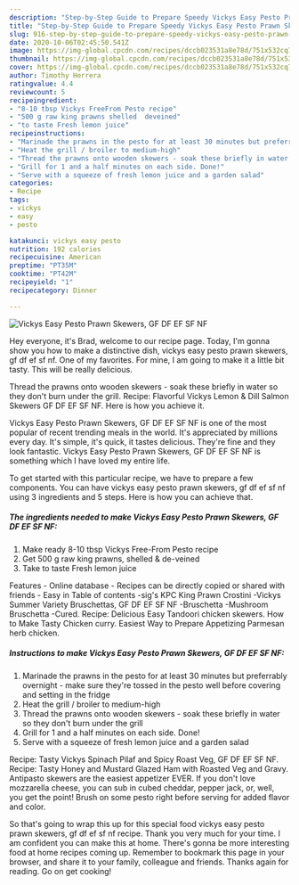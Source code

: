 ```yaml
---
description: "Step-by-Step Guide to Prepare Speedy Vickys Easy Pesto Prawn Skewers, GF DF EF SF NF"
title: "Step-by-Step Guide to Prepare Speedy Vickys Easy Pesto Prawn Skewers, GF DF EF SF NF"
slug: 916-step-by-step-guide-to-prepare-speedy-vickys-easy-pesto-prawn-skewers-gf-df-ef-sf-nf
date: 2020-10-06T02:45:50.541Z
image: https://img-global.cpcdn.com/recipes/dccb023531a8e78d/751x532cq70/vickys-easy-pesto-prawn-skewers-gf-df-ef-sf-nf-recipe-main-photo.jpg
thumbnail: https://img-global.cpcdn.com/recipes/dccb023531a8e78d/751x532cq70/vickys-easy-pesto-prawn-skewers-gf-df-ef-sf-nf-recipe-main-photo.jpg
cover: https://img-global.cpcdn.com/recipes/dccb023531a8e78d/751x532cq70/vickys-easy-pesto-prawn-skewers-gf-df-ef-sf-nf-recipe-main-photo.jpg
author: Timothy Herrera
ratingvalue: 4.4
reviewcount: 5
recipeingredient:
- "8-10 tbsp Vickys FreeFrom Pesto recipe"
- "500 g raw king prawns shelled  deveined"
- "to taste Fresh lemon juice"
recipeinstructions:
- "Marinade the prawns in the pesto for at least 30 minutes but preferrably overnight - make sure they&#39;re tossed in the pesto well before covering and setting in the fridge"
- "Heat the grill / broiler to medium-high"
- "Thread the prawns onto wooden skewers - soak these briefly in water so they don&#39;t burn under the grill"
- "Grill for 1 and a half minutes on each side. Done!"
- "Serve with a squeeze of fresh lemon juice and a garden salad"
categories:
- Recipe
tags:
- vickys
- easy
- pesto

katakunci: vickys easy pesto 
nutrition: 192 calories
recipecuisine: American
preptime: "PT35M"
cooktime: "PT42M"
recipeyield: "1"
recipecategory: Dinner

---
```



![Vickys Easy Pesto Prawn Skewers, GF DF EF SF NF](https://img-global.cpcdn.com/recipes/dccb023531a8e78d/751x532cq70/vickys-easy-pesto-prawn-skewers-gf-df-ef-sf-nf-recipe-main-photo.jpg)

Hey everyone, it's Brad, welcome to our recipe page. Today, I'm gonna show you how to make a distinctive dish, vickys easy pesto prawn skewers, gf df ef sf nf. One of my favorites. For mine, I am going to make it a little bit tasty. This will be really delicious.

Thread the prawns onto wooden skewers - soak these briefly in water so they don&#39;t burn under the grill. Recipe: Flavorful Vickys Lemon &amp; Dill Salmon Skewers GF DF EF SF NF. Here is how you achieve it.

Vickys Easy Pesto Prawn Skewers, GF DF EF SF NF is one of the most popular of recent trending meals in the world. It's appreciated by millions every day. It's simple, it's quick, it tastes delicious. They're fine and they look fantastic. Vickys Easy Pesto Prawn Skewers, GF DF EF SF NF is something which I have loved my entire life.


To get started with this particular recipe, we have to prepare a few components. You can have vickys easy pesto prawn skewers, gf df ef sf nf using 3 ingredients and 5 steps. Here is how you can achieve that.

<!--inarticleads1-->

##### The ingredients needed to make Vickys Easy Pesto Prawn Skewers, GF DF EF SF NF:

1. Make ready 8-10 tbsp Vickys Free-From Pesto recipe
1. Get 500 g raw king prawns, shelled &amp; de-veined
1. Take to taste Fresh lemon juice


Features - Online database - Recipes can be directly copied or shared with friends - Easy in Table of contents -sig&#39;s KPC King Prawn Crostini -Vickys Summer Variety Bruschettas, GF DF EF SF NF -Bruschetta -Mushroom Bruschetta -Cured. Recipe: Delicious Easy Tandoori chicken skewers. How to Make Tasty Chicken curry. Easiest Way to Prepare Appetizing Parmesan herb chicken. 

<!--inarticleads2-->

##### Instructions to make Vickys Easy Pesto Prawn Skewers, GF DF EF SF NF:

1. Marinade the prawns in the pesto for at least 30 minutes but preferrably overnight - make sure they&#39;re tossed in the pesto well before covering and setting in the fridge
1. Heat the grill / broiler to medium-high
1. Thread the prawns onto wooden skewers - soak these briefly in water so they don&#39;t burn under the grill
1. Grill for 1 and a half minutes on each side. Done!
1. Serve with a squeeze of fresh lemon juice and a garden salad


Recipe: Tasty Vickys Spinach Pilaf and Spicy Roast Veg, GF DF EF SF NF. Recipe: Tasty Honey and Mustard Glazed Ham with Roasted Veg and Gravy. Antipasto skewers are the easiest appetizer EVER. If you don&#39;t love mozzarella cheese, you can sub in cubed cheddar, pepper jack, or, well, you get the point! Brush on some pesto right before serving for added flavor and color. 

So that's going to wrap this up for this special food vickys easy pesto prawn skewers, gf df ef sf nf recipe. Thank you very much for your time. I am confident you can make this at home. There's gonna be more interesting food at home recipes coming up. Remember to bookmark this page in your browser, and share it to your family, colleague and friends. Thanks again for reading. Go on get cooking!

